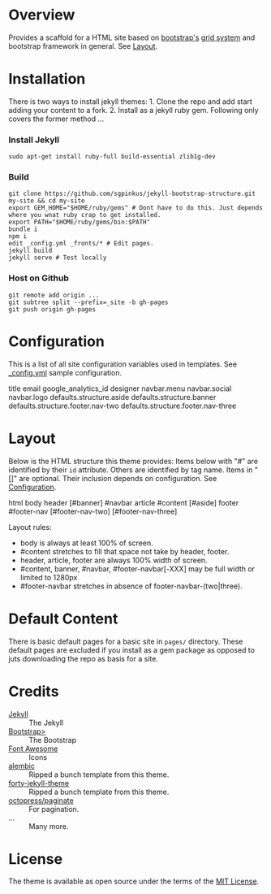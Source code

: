 # Overview
Provides a scaffold for a HTML site based on [bootstrap's](https://getbootstrap.com/docs/3.3/) [grid system](https://getbootstrap.com/docs/3.3/css/#grid) and bootstrap framework in general. See [Layout](#layout).

# Installation
There is two ways to install jekyll themes: 1. Clone the repo and add start adding your content to a fork. 2. Install as a jekyll ruby gem. Following only covers the former method ...

### Install Jekyll
```
sudo apt-get install ruby-full build-essential zlib1g-dev
```

### Build
```
git clone https://github.com/sgpinkus/jekyll-bootstrap-structure.git my-site && cd my-site
export GEM_HOME="$HOME/ruby/gems" # Dont have to do this. Just depends where you wnat ruby crap to get installed.
export PATH="$HOME/ruby/gems/bin:$PATH"
bundle i
npm i
edit _config.yml _fronts/* # Edit pages.
jekyll build
jekyll serve # Test locally
```

### Host on Github
```
git remote add origin ...
git subtree split --prefix=_site -b gh-pages
git push origin gh-pages
```

# Configuration
This is a list of all site configuration variables used in templates. See [_config.yml](_config.yml) sample configuration.

  title
  email
  google_analytics_id
  designer
  navbar.menu
  navbar.social
  navbar.logo
  defaults.structure.aside
  defaults.structure.banner
  defaults.structure.footer.nav-two
  defaults.structure.footer.nav-three

# Layout
Below is the HTML structure this theme provides: Items below with "#" are identified by their `id` attribute. Others are identified by tag name. Items in "[]" are optional. Their inclusion depends on configuration. See [Configuration](#configuration).

  html
    body
      header
        [#banner]
        #navbar
      article
        #content
        [#aside]
      footer
        #footer-nav
        [#footer-nav-two]
        [#footer-nav-three]

Layout rules:

  + body is always at least 100% of screen.
  + #content stretches to fill that space not take by header, footer.
  + header, article, footer are always 100% width of screen.
  + #content, banner, #navbar, #footer-navbar[-XXX] may be full width or limited to 1280px
  + #footer-navbar stretches in absence of footer-navbar-(two|three).

# Default Content
There is basic default pages for a basic site in `pages/` directory. These default pages are excluded if you install as a gem package as opposed to juts downloading the repo as basis for a site.

# Credits

<dl>
  <dt><a href="https://jekyllrb.com/">Jekyll</a></dt><dd>The Jekyll</dd>
  <dt><a href="https://getbootstrap.com/">Bootstrap></a><dd>The Bootstrap</dd>
  <dt><a href="http://fontawesome.io/">Font Awesome</a></dt><dd>Icons</dd>
  <dt><a href="https://github.com/daviddarnes/alembic">alembic</a></dt><dd>Ripped a bunch template from this theme.</dd>
  <dt><a href="https://gitlab.com/andrewbanchich/forty-jekyll-theme">forty-jekyll-theme</a></dt><dd>Ripped a bunch template from this theme.</dd>
  <dt><a href="https://github.com/octopress/paginate/">octopress/paginate</a></dt><dd>For pagination.</dd>
  <dt>...</dt><dd>Many more.</dd>
<dl>

# License
The theme is available as open source under the terms of the [MIT License](http://opensource.org/licenses/MIT).
